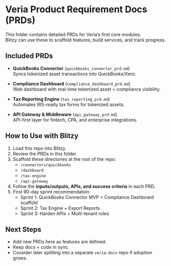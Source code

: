 # Veria Product Requirement Docs (PRDs)

This folder contains detailed PRDs for Veria’s first core modules.  
Blitzy can use these to scaffold features, build services, and track progress.  

## Included PRDs
- **QuickBooks Connector** (`quickbooks_connector_prd.md`)  
  Syncs tokenized asset transactions into QuickBooks/Xero.  

- **Compliance Dashboard** (`compliance_dashboard_prd.md`)  
  Web dashboard with real-time tokenized asset + compliance visibility.  

- **Tax Reporting Engine** (`tax_reporting_prd.md`)  
  Automates IRS-ready tax forms for tokenized assets.  

- **API Gateway & Middleware** (`api_gateway_prd.md`)  
  API-first layer for fintech, CPA, and enterprise integrations.  

## How to Use with Blitzy
1. Load this repo into Blitzy.  
2. Review the PRDs in this folder.  
3. Scaffold these directories at the root of the repo:
   - `/connectors/quickbooks`
   - `/dashboard`
   - `/tax-engine`
   - `/api-gateway`
4. Follow the **inputs/outputs, APIs, and success criteria** in each PRD.  
5. First 90-day sprint recommendation:
   - Sprint 1: QuickBooks Connector MVP + Compliance Dashboard scaffold
   - Sprint 2: Tax Engine + Export Reports
   - Sprint 3: Harden APIs + Multi-tenant roles

## Next Steps
- Add new PRDs here as features are defined.  
- Keep docs + code in sync.  
- Consider later splitting into a separate `veria-docs` repo if adoption grows.
